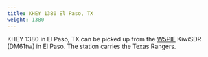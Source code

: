```yaml
---
title: KHEY 1380 El Paso, TX
weight: 1380
---
```

KHEY 1380 in El Paso, TX can be picked up from the
[W5PIE] KiwiSDR (DM61tw) in El Paso. The station carries
the Texas Rangers.

[W5PIE]:http://w5pie.proxy.kiwisdr.com:8073/

